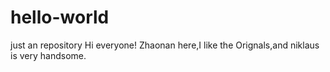 # hello-world
just an repository
Hi everyone!
Zhaonan here,I like the Orignals,and niklaus is very handsome.
